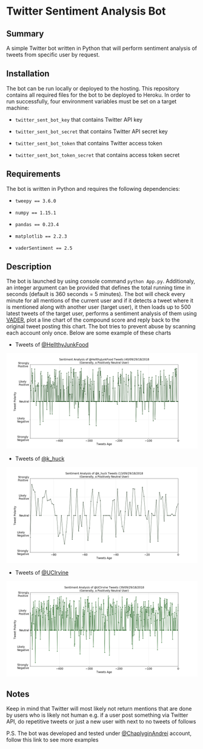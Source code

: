 # Twitter Sentiment Analysis Bot

## Summary

A simple Twitter bot written in Python that will perform sentiment analysis of tweets from specific user by request. 

## Installation

The bot can be run locally or deployed to the hosting. This repository contains all required files for the bot to be deployed to Heroku. In order to run successfully, four environment variables must be set on a target machine:

- `twitter_sent_bot_key` that contains Twitter API key

- `twitter_sent_bot_secret` that contains Twitter API secret key

- `twitter_sent_bot_token` that contains Twitter access token

- `twitter_sent_bot_token_secret` that contains access token secret

## Requirements

The bot is written in Python and requires the following dependencies:

- `tweepy == 3.6.0`

- `numpy == 1.15.1`

- `pandas == 0.23.4`

- `matplotlib == 2.2.3`

- `vaderSentiment == 2.5`

## Description

The bot is launched by using console command `python App.py`. Additionaly, an integer argument can be provided that defines the total running time in seconds (default is 360 seconds = 5 minutes). The bot will check every minute for all mentions of the current user and if it detects a tweet where it is mentioned along with another user (target user), it then loads up to 500 latest tweets of the target user, performs a sentiment analysis of them using [VADER](https://github.com/cjhutto/vaderSentiment), plot a line chart of the compound score and reply back to the original tweet posting this chart. The bot tries to prevent abuse by scanning each account only once. Below are some example of these charts

- Tweets of [@HellthyJunkFood](https://twitter.com/HellthyJunkFood)

![HealthyJunkFood](/Images/HellthyJunkFood.png)

- Tweets of [@k_huck](https://twitter.com/k_huck)

![k_huck](/Images/k_huck.png)

- Tweets of [@UCIrvine](https://twitter.com/UCIrvine)

![UCIrvine](/Images/UCIrvine.png)

## Notes

Keep in mind that Twitter will most likely not return mentions that are done by users who is likely not human e.g. if a user post something via Twitter API, do repetitive tweets or just a new user with next to no tweets of follows

P.S. The bot was developed and tested under [@ChaplyginAndrei](https://twitter.com/ChaplyginAndrei) account, follow this link to see more examples
